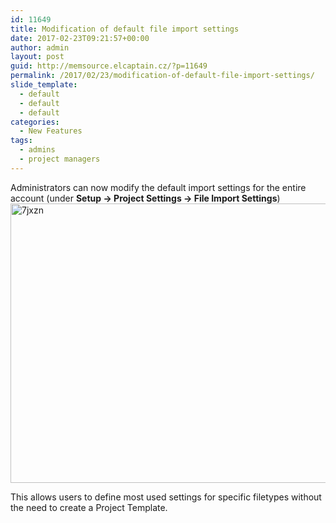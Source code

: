 ```yaml
---
id: 11649
title: Modification of default file import settings
date: 2017-02-23T09:21:57+00:00
author: admin
layout: post
guid: http://memsource.elcaptain.cz/?p=11649
permalink: /2017/02/23/modification-of-default-file-import-settings/
slide_template:
  - default
  - default
  - default
categories:
  - New Features
tags:
  - admins
  - project managers
---
```

Administrators can now modify the default import settings for the entire account (under **Setup -> Project Settings -> File Import Settings**)[<img class="alignnone size-full wp-image-11652" src="http://www.memsource.com/wp-content/uploads/2017/02/7jxzn.jpg" alt="7jxzn" width="632" height="447" data-id="11652" />](http://www.memsource.com/wp-content/uploads/2017/02/7jxzn.jpg)

This allows users to define most used settings for specific filetypes without the need to create a Project Template.

&nbsp;